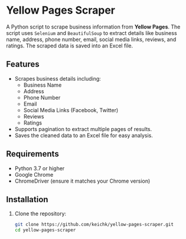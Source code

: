 # Yellow Pages Scraper

A Python script to scrape business information from **Yellow Pages**. The script uses `Selenium` and `BeautifulSoup` to extract details like business name, address, phone number, email, social media links, reviews, and ratings. The scraped data is saved into an Excel file.

## Features
- Scrapes business details including:
  - Business Name
  - Address
  - Phone Number
  - Email
  - Social Media Links (Facebook, Twitter)
  - Reviews
  - Ratings
- Supports pagination to extract multiple pages of results.
- Saves the cleaned data to an Excel file for easy analysis.

## Requirements
- Python 3.7 or higher
- Google Chrome
- ChromeDriver (ensure it matches your Chrome version)

## Installation

1. Clone the repository:
   ```bash
   git clone https://github.com/keichk/yellow-pages-scraper.git
   cd yellow-pages-scraper
